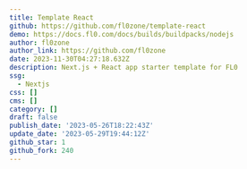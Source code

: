 ```yaml
---
title: Template React
github: https://github.com/fl0zone/template-react
demo: https://docs.fl0.com/docs/builds/buildpacks/nodejs
author: fl0zone
author_link: https://github.com/fl0zone
date: 2023-11-30T04:27:18.632Z
description: Next.js + React app starter template for FL0
ssg:
  - Nextjs
css: []
cms: []
category: []
draft: false
publish_date: '2023-05-26T18:22:43Z'
update_date: '2023-05-29T19:44:12Z'
github_star: 1
github_fork: 240
---
```

